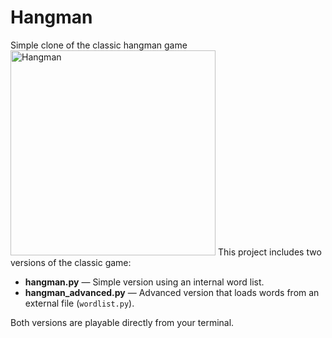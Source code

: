 # Hangman
Simple clone of the classic hangman game
<img width="328" alt="Hangman" src="https://github.com/user-attachments/assets/bf5f50d2-c565-489b-baec-69aed81d8f97" />
This project includes two versions of the classic game:
- **hangman.py** — Simple version using an internal word list.
- **hangman_advanced.py** — Advanced version that loads words from an external file (`wordlist.py`).

Both versions are playable directly from your terminal.
